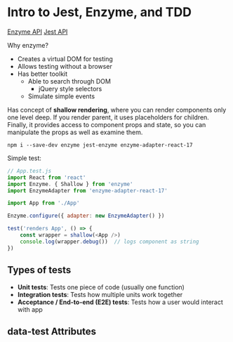 # Intro to Jest, Enzyme, and TDD

[Enzyme API](https://enzymejs.github.io/enzyme/docs/api/)
[Jest API](https://jestjs.io/docs/en/api)

Why enzyme? 
- Creates a virtual DOM for testing
- Allows testing without a browser
- Has better toolkit
	+ Able to search through DOM
		- jQuery style selectors
	+ Simulate simple events

Has concept of **shallow rendering**, where you can render components only one level deep. If you render parent, it uses placeholders for children. Finally, it provides access to component props and state, so you can manipulate the props as well as examine them.

```
npm i --save-dev enzyme jest-enzyme enzyme-adapter-react-17
```

Simple test:
```js
// App.test.js
import React from 'react'
import Enzyme. { Shallow } from 'enzyme'
import EnzymeAdapter from 'enzyme-adapter-react-17'

import App from './App'

Enzyme.configure({ adapter: new EnzymeAdapter() })

test('renders App', () => {
	const wrapper = shallow(<App />)
	console.log(wrapper.debug())  // logs component as string
})
```
## Types of tests

- **Unit tests**: Tests one piece of code (usually one function)
- **Integration tests**: Tests how multiple units work together
- **Acceptance / End-to-end (E2E) tests**: Tests how a user would interact with app

## data-test Attributes
